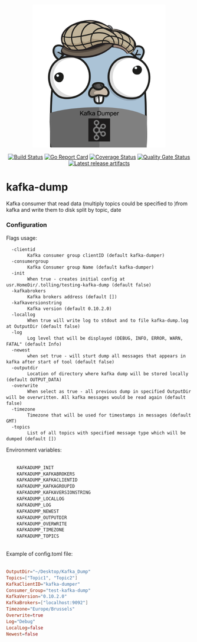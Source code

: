 <p align="center"><img src="docs/assets/kafka-dumper.png" width="360"></p>
<p align="center">
    <a href="https://travis-ci.org/oleg-balunenko/kafka-dump"><img src="https://travis-ci.org/oleg-balunenko/kafka-dump.svg?branch=master" alt="Build Status"></img></a>
    <a href="https://goreportcard.com/report/github.com/oleg-balunenko/kafka-dump"><img src="https://goreportcard.com/badge/github.com/oleg-balunenko/kafka-dump" alt="Go Report Card"></img></a>
   <a href="https://coveralls.io/github/oleg-balunenko/kafka-dump?branch=master"><img src="https://coveralls.io/repos/github/oleg-balunenko/kafka-dump/badge.svg?branch=master" alt="Coverage Status"></img></a>
   <a href="https://sonarcloud.io/dashboard?id=kafka-dump"><img src="https://sonarcloud.io/api/project_badges/measure?project=kafka-dump&metric=alert_status" alt="Quality Gate Status"></img></a>
   <a href="https://github.com/oleg-balunenko/kafka-dump/releases/latest"><img src="https://img.shields.io/badge/artifacts-download-blue.svg" alt ="Latest release artifacts"></img></a>
</p>

# kafka-dump

Kafka consumer that read data (multiply topics could be specified to )from kafka and write them to disk split by  topic, date


### Configuration

Flags usage:

```text
  -clientid
    	Kafka consumer group clientID (default kafka-dumper)
  -consumergroup
    	Kafka Consumer group Name (default kafka-dumper)
  -init
    	When true - creates initial config at usr.HomeDir/.tolling/testing-kafka-dump (default false)
  -kafkabrokers
    	Kafka brokers address (default [])
  -kafkaversionstring
    	Kafka version (default 0.10.2.0)
  -locallog
    	When true will write log to stdout and to file kafka-dump.log at OutputDir (default false)
  -log
    	Log level that will be displayed (DEBUG, INFO, ERROR, WARN, FATAL" (default Info)
  -newest
    	when set true - will sturt dump all messages that appears in kafka after start of tool (default false)
  -outputdir
    	Location of directory where kafka dump will be stored locally (default OUTPUT_DATA)
  -overwrite
    	When select as true - all previous dump in specified OutputDir will be overwritten. All kafka messages would be read again (default false)
  -timezone
    	Timezone that will be used for timestamps in messages (default GMT)
  -topics
    	List of all topics with specified message type which will be dumped (default [])

```

Environment variables:

```bash

    KAFKADUMP_INIT
    KAFKADUMP_KAFKABROKERS
    KAFKADUMP_KAFKACLIENTID
    KAFKADUMP_KAFKAGROUPID
    KAFKADUMP_KAFKAVERSIONSTRING
    KAFKADUMP_LOCALLOG
    KAFKADUMP_LOG
    KAFKADUMP_NEWEST
    KAFKADUMP_OUTPUTDIR
    KAFKADUMP_OVERWRITE
    KAFKADUMP_TIMEZONE
    KAFKADUMP_TOPICS
   
```

Example of config.toml file:

```toml

OutputDir="~/Desktop/Kafka_Dump"
Topics=["Topic1", "Topic2"]
KafkaClientID="kafka-dumper"
Consumer_Group="test-kafka-dump"
KafkaVersion="0.10.2.0"
KafkaBrokers=["localhost:9092"]
Timezone="Europe/Brussels"
Overwrite=true
Log="Debug"
LocalLog=false
Newest=false

```


